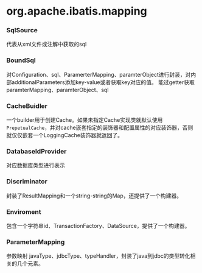 # org.apache.ibatis.mapping

### SqlSource
代表从xml文件或注解中获取的sql

### BoundSql
对Configuration、sql、ParamerterMapping、paramterObject进行封装，对内部additionalParameters添加key-value或者获取key对应的值。
能过getter获取paramterMapping、paramterObject、sql
### CacheBuidler
一个builder用于创建Cache。如果未指定Cache实现类就默认使用```PrepetualCache```，并对cache嵌套指定的装饰器和配置属性的对应装饰器，否则就仅仅嵌套一个LoggingCache装饰器就返回了。
### DatabaseIdProvider
对应数据库类型进行表示
### Discriminator
封装了ResultMapping和一个string-string的Map，还提供了一个构建器。
### Enviroment
包含一个字符串id、TransactionFactory、DataSource，提供了一个构建器。
### ParameterMapping
参数映射
javaType、jdbcType、typeHandler，封装了java到jdbc的类型转化相关的几个元素。
